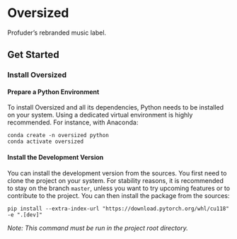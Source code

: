 # Oversized

Profuder’s rebranded music label.

## Get Started

### Install Oversized

#### Prepare a Python Environment

To install Oversized and all its dependencies, Python needs to be installed on your system. Using a dedicated virtual
environment is highly recommended. For instance, with Anaconda:

```shell
conda create -n oversized python
conda activate oversized
```

#### Install the Development Version

You can install the development version from the sources. You first need to clone the project on your system. For
stability reasons, it is recommended to stay on the branch `master`, unless you want to try upcoming features or to
contribute to the project. You can then install the package from the sources:

```shell
pip install --extra-index-url "https://download.pytorch.org/whl/cu118" -e ".[dev]"
```

_Note: This command must be run in the project root directory._
